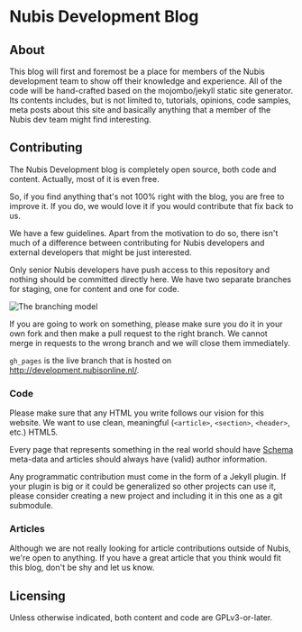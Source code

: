 # Nubis Development Blog

## About

This blog will first and foremost be a place for members of the Nubis development team to show off their knowledge and experience.
All of the code will be hand-crafted based on the mojombo/jekyll static site generator.
Its contents includes, but is not limited to, tutorials, opinions, code samples, meta posts about this site and basically anything that a member of the Nubis dev team might find interesting.

## Contributing

The Nubis Development blog is completely open source, both code and content.
Actually, most of it is even free.

So, if you find anything that's not 100% right with the blog, you are free to improve it.
If you do, we would love it if you would contribute that fix back to us.

We have a few guidelines.
Apart from the motivation to do so, there isn't much of a difference between contributing for Nubis developers and external developers that might be just interested.

Only senior Nubis developers have push access to this repository and nothing should be committed directly here.
We have two separate branches for staging, one for content and one for code.

![The branching model](http://nubisonline.nl/files/dev-blog/branches-v2.png)

If you are going to work on something, please make sure you do it in your own fork and then make a pull request to the right branch.
We cannot merge in requests to the wrong branch and we will close them immediately.

`gh_pages` is the live branch that is hosted on http://development.nubisonline.nl/.

### Code

Please make sure that any HTML you write follows our vision for this website.
We want to use clean, meaningful (`<article>`, `<section>`, `<header>`, etc.) HTML5.

Every page that represents something in the real world should have [Schema](http://schema.org/) meta-data and articles should always have (valid) author information.

Any programmatic contribution must come in the form of a Jekyll plugin.
If your plugin is big or it could be generalized so other projects can use it, please consider creating a new project and including it in this one as a git submodule.

### Articles

Although we are not really looking for article contributions outside of Nubis, we're open to anything.
If you have a great article that you think would fit this blog, don't be shy and let us know.

## Licensing

Unless otherwise indicated, both content and code are GPLv3-or-later.

